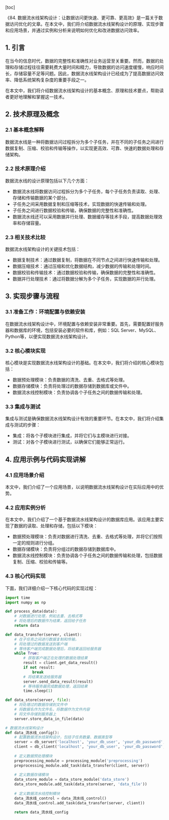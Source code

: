 
[toc]                    
                
                
《84. 数据流水线架构设计：让数据访问更快速、更可靠、更高效》是一篇关于数据访问优化的文章。在本文中，我们将介绍数据流水线架构设计的原理、实现步骤和应用场景，并通过实例和分析来说明如何优化和改进数据访问效率。

## 1. 引言

在当今的信息时代，数据的完整性和准确性对业务运营至关重要。然而，数据的处理和存储过程往往需要耗费大量时间和精力，导致数据的访问速度缓慢，响应时间长，存储容量不足等问题。因此，数据流水线架构设计已经成为了提高数据访问效率、降低系统架构复杂度的重要手段之一。

在本文中，我们将介绍数据流水线架构设计的基本概念、原理和技术要点，帮助读者更好地理解和掌握这一技术。

## 2. 技术原理及概念

### 2.1 基本概念解释

数据流水线是一种将数据访问过程拆分为多个子任务，并在不同的子任务之间进行数据复制、压缩、校验和传输等操作，以实现更高效、可靠、快速的数据处理和存储架构。

### 2.2 技术原理介绍

数据流水线的设计原理包括以下几个方面：

- 数据流水线将数据访问过程拆分为多个子任务，每个子任务负责读取、处理、存储和传输数据的某个部分。
- 子任务之间采用数据复制和压缩等技术，实现数据的快速传输和处理。
- 子任务之间进行数据校验和传输，确保数据的完整性和准确性。
- 数据流水线还可以采用数据并行处理、数据缓存等技术手段，提高数据处理效率和存储容量。

### 2.3 相关技术比较

数据流水线架构设计的关键技术包括：

- 数据复制技术：通过数据复制，将数据在不同节点之间进行快速传输和处理。
- 数据压缩技术：通过压缩和优化数据结构，减少数据的传输和处理时间。
- 数据校验和传输技术：通过数据校验和传输，确保数据的完整性和准确性。
- 数据并行处理技术：通过将数据分解为多个子任务，实现数据的并行处理。

## 3. 实现步骤与流程

### 3.1 准备工作：环境配置与依赖安装

在数据流水线架构设计中，环境配置与依赖安装非常重要。首先，需要配置好服务器和数据库的环境，包括安装必要的软件和库，例如：SQL Server、MySQL、Python等，以便实现数据流水线架构设计。

### 3.2 核心模块实现

核心模块是实现数据流水线架构设计的基础。在本文中，我们将介绍的核心模块包括：

- 数据预处理模块：负责数据的清洗、去重、去格式等处理。
- 数据存储模块：负责将处理过的数据存储到数据库或文件中。
- 数据流水线控制模块：负责协调各个子任务之间的数据传输和处理。

### 3.3 集成与测试

集成与测试是确保数据流水线架构设计有效的重要环节。在本文中，我们将介绍集成与测试的步骤：

- 集成：将各个子模块进行集成，并将它们与主模块进行对接。
- 测试：对各个子模块进行测试，以确保它们能够正常运行。

## 4. 应用示例与代码实现讲解

### 4.1 应用场景介绍

本文中，我们介绍了一个应用场景，以说明数据流水线架构设计在实际应用中的优势。

### 4.2 应用实例分析

在本文中，我们介绍了一个基于数据流水线架构设计的数据库应用。该应用主要实现了数据的读取、处理和存储，包括以下模块：

- 数据预处理模块：负责对数据进行清洗、去重、去格式等处理，并将它们按照一定的规则进行分组。
- 数据存储模块：负责将分组过的数据存储到数据库中。
- 数据流水线控制模块：负责协调各个子任务之间的数据传输和处理，包括数据复制、压缩、校验和传输等。

### 4.3 核心代码实现

下面，我们详细介绍一下核心代码的实现过程：

```python
import time
import numpy as np

def process_data(data):
    # 对数据进行处理，例如去重、去格式等
    # 将处理后的数据作为结果，返回给子任务
    return data

def data_transfer(server, client):
    # 在子任务之间进行数据复制和传输，
    # 将处理过的数据发送到客户端
    # 等待客户端完成数据处理后，将结果返回给服务器
    while True:
        # 获取客户端正在处理的数据处理结果
        result = client.get_data_result()
        if not result:
            break
        # 将结果发送给服务器
        server.send_data_result(result)
        # 等待服务器完成数据处理，返回结果
        time.sleep(1)

def data_store(server, file):
    # 将处理过的数据存储到文件中
    # 将数据名作为文件名，将数据作为文件内容
    # 将文件存储到服务器上
    server.store_data_in_file(data)

# 数据流水线架构设计
def data_流水线_config():
    # 配置数据流水线架构设计，包括子任务数量、数据类型等
    server = db_server('localhost', 'your_db_user', 'your_db_password', 'your_db_name', 'your_db_host')
    client = db_client('localhost', 'your_db_user', 'your_db_password', 'your_db_name')
    
    # 定义数据预处理模块
    preprocessing_module = processing_module('preprocessing')
    preprocessing_module.add_task(data_transfer(client, server))
    
    # 定义数据存储模块
    data_store_module = data_store_module('data_store')
    data_store_module.add_task(data_store(server, 'data_file'))
    
    # 定义数据流水线控制模块
    data_流水线_control = data_流水线_control()
    data_流水线_control.add_task(data_transfer(server, client))
    
    return data_流水线_config
```

